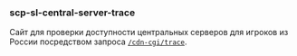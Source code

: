### scp-sl-central-server-trace

Сайт для проверки доступности центральных серверов для игроков из России посредством запроса [`/cdn-cgi/trace`](https://developers.cloudflare.com/support/troubleshooting/general-troubleshooting/gathering-information-for-troubleshooting-sites/#identify-the-cloudflare-data-center-serving-your-request).
